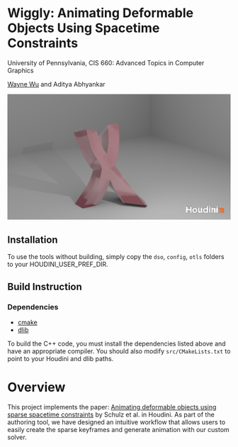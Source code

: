 # Wiggly: Animating Deformable Objects Using Spacetime Constraints
University of Pennsylvania, CIS 660: Advanced Topics in Computer Graphics

[Wayne Wu](https://www.wuwayne.com/) and Aditya Abhyankar

![Teaser](img/xwalking.png)

## Installation
To use the tools without building, simply copy the `dso`, `config`, `otls` folders to your HOUDINI_USER_PREF_DIR.

## Build Instruction

### Dependencies
* [cmake](https://cmake.org/)
* [dlib](http://dlib.net/)

To build the C++ code, you must install the dependencies listed above and have an appropriate compiler. You should also modify `src/CMakeLists.txt` to point to your Houdini and dlib paths.

Overview
============
This project implements the paper: [Animating deformable objects using sparse spacetime constraints](https://dl.acm.org/doi/10.1145/2601097.2601156) by Schulz et al. in Houdini. As part of the authoring tool, we have designed an intuitive workflow that allows users to easily create the sparse keyframes and generate animation with our custom solver.
